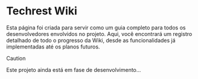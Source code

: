 # Techrest Wiki
Esta página foi criada para servir como um guia completo para todos os desenvolvedores envolvidos no projeto. Aqui, você encontrará um registro detalhado de todo o progresso da Wiki, desde as funcionalidades já implementadas até os planos futuros.

> [!CAUTION]
> Este projeto ainda está em fase de desenvolvimento...